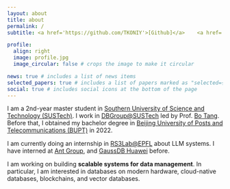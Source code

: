 ```yaml
---
layout: about
title: about
permalink: /
subtitle: <a href='https://github.com/TKONIY'>[Github]</a>    <a href='https://scholar.google.com/citations?user=4vUaKDoAAAAJ'>[Google Scholar]</a>   <a href='https://www.linkedin.com/in/yangshen-deng-6309612a8/'>[LinkedIn]</a> <a href='assets/pdf/cv.pdf'>[CV]</a>

profile:
  align: right
  image: profile.jpg
  image_circular: false # crops the image to make it circular

news: true # includes a list of news items
selected_papers: true # includes a list of papers marked as "selected={true}"
social: true # includes social icons at the bottom of the page
---
```


I am a 2nd-year master student in [Southern University of Science and Technology (SUSTech)](https://www.sustech.edu.cn/). 
I work in [DBGroup@SUSTech](https://dbgroup.sustech.edu.cn/) led by Prof. [Bo Tang](https://acm.sustech.edu.cn/btang/).
Before that, I obtained my bachelor degree in [Beijing University of Posts and Telecommunications (BUPT)](https://www.bupt.edu.cn/) in 2022.

I am currently doing an internship in [RS3Lab@EPFL](https://rs3lab.github.io/) about LLM systems. I have interned at [Ant Group](https://www.antgroup.com/), and [GaussDB Huawei](https://www.huawei.com/) before.

I am working on building **scalable systems for data management**. 
In particular, I am interested in databases on modern hardware, cloud-native databases, blockchains, and vector databases.

<!-- Put your address / P.O. box / other info right below your picture. You can also disable any of these elements by editing `profile` property of the YAML header of your `_pages/about.md`. Edit `_bibliography/papers.bib` and Jekyll will render your [publications page](/al-folio/publications/) automatically. -->
<!-- Link to your social media connections, too. This theme is set up to use [Font Awesome icons](https://fontawesome.com/) and [Academicons](https://jpswalsh.github.io/academicons/), like the ones below. Add your Facebook, Twitter, LinkedIn, Google Scholar, or just disable all of them. -->
